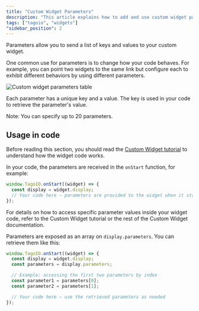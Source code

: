 ```yaml
---
title: "Custom Widget Parameters"
description: "This article explains how to add and use custom widget parameters in TagoIO, including how parameters are structured (key/value pairs), limits, and how they are received in your widget code."
tags: ["tagoio", "widgets"]
"sidebar_position": 2
---
```

Parameters allow you to send a list of keys and values to your custom widget.

One common use for parameters is to change how your code behaves. For example, you can point two widgets to the same link but configure each to exhibit different behaviors by using different parameters.

![Custom widget parameters table](/docs_imagem/tagoio/custom-widget-parameters-2.png)

Each parameter has a unique key and a value. The key is used in your code to retrieve the parameter's value.

Note: You can specify up to 20 parameters.

## Usage in code

Before reading this section, you should read the [Custom Widget tutorial](custom-widget-development) to understand how the widget code works.

In your code, the parameters are received in the `onStart` function, for example:

```javascript
window.TagoIO.onStart((widget) => {
  const display = widget.display;
  // Your code here — parameters are provided to the widget when it starts
});
```

For details on how to access specific parameter values inside your widget code, refer to the Custom Widget tutorial or the rest of the Custom Widget documentation.

Parameters are exposed as an array on `display.parameters`. You can retrieve them like this:

```javascript
window.TagoIO.onStart((widget) => {
  const display = widget.display;
  const parameters = display.parameters;

  // Example: accessing the first two parameters by index
  const parameter1 = parameters[0];
  const parameter2 = parameters[1];

  // Your code here — use the retrieved parameters as needed
});
```
